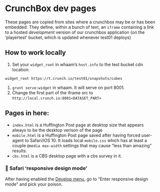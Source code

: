 # CrunchBox dev pages

These pages are copied from sites where a crunchbox may be or has been embedded. They define, within a bunch of text, an `iframe` containing a link to a hosted *development* version of our crunchbox application (on the ‘playertest’ bucket, which is updated whenever test01 deploys)

## How to work locally

1. Set your `widget_root` in whaam’s `host.info` to the test bucket cdn location:

  ```
  widget_root https://t.crunch.io/test01/snapshots/cubes
  ```
1. `grunt serve:widget` in whaam. It will serve on port 8001.
1. Change the first part of the iframe src to `http://local.crunch.io:8001<DATASET_PART>`

## Pages in here:

- `index.html` is a Huffington Post page at desktop size that appears always to be the desktop verison of the page
- `mobile.html` is a Huffington Post page saved after having forced user-agent to Safari/iOS 10. It loads local `mobile.css` which has at least a couple `@media max-width` settings that may cause “less than amazing” results.
- `cbs.html` is a CBS desktop page with a cbs survey in it.

### :iphone: Safari ‘responsive design mode’

After having enabled the [Develop menu](https://support.apple.com/kb/PH21491?locale=en_US), go to “Enter responsive design mode” and pick your poison.

